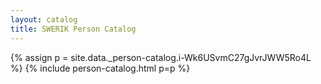 ```yaml
---
layout: catalog
title: SWERIK Person Catalog
---
```

{% assign p = site.data._person-catalog.i-Wk6USvmC27gJvrJWW5Ro4L %}
{% include person-catalog.html p=p %}

